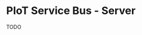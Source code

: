 <meta name="daria:article_id" content="piot_service_bus_part_2">
<meta name="daria:title" content="PIot Service Bus - Part 2">
<meta name="daria:title_slug" content="part_1">
<meta name="daria:order" content="1">
<meta name="daria:created_on" content="2024-07-07">
<meta name="daria:tags" content="raspberry pi,rust,iot">
<meta name="daria:image_id" content="christopher-burns-8KfCR12oeUM-unsplash">

# PIoT Service Bus - Server

TODO